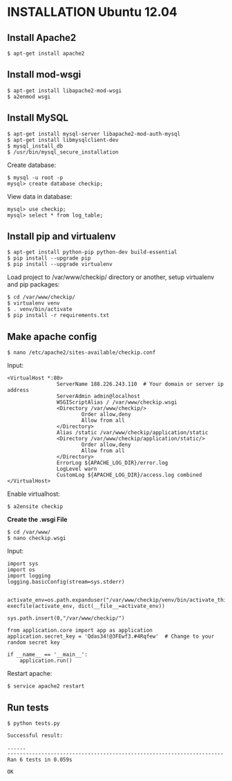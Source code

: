 INSTALLATION 
Ubuntu 12.04
=======

Install Apache2
--------------

	$ apt-get install apache2


Install mod-wsgi
--------------

	$ apt-get install libapache2-mod-wsgi 
	$ a2enmod wsgi 


Install MySQL
--------------

	$ apt-get install mysql-server libapache2-mod-auth-mysql
	$ apt-get install libmysqlclient-dev
	$ mysql_install_db
	$ /usr/bin/mysql_secure_installation

Create database:

	$ mysql -u root -p
	mysql> create database checkip;

View data in database:

	mysql> use checkip;
	mysql> select * from log_table;


Install pip and virtualenv
--------------

	$ apt-get install python-pip python-dev build-essential 
	$ pip install --upgrade pip 
	$ pip install --upgrade virtualenv

Load project to /var/www/checkip/ directory or another, setup virtualenv and pip packages:

	$ cd /var/www/checkip/
	$ virtualenv venv
	$ . venv/bin/activate
	$ pip install -r requirements.txt


Make apache config
--------------

	$ nano /etc/apache2/sites-available/checkip.conf

Input:

	<VirtualHost *:80>
					ServerName 188.226.243.110  # Your domain or server ip address
					ServerAdmin admin@localhost
					WSGIScriptAlias / /var/www/checkip.wsgi
					<Directory /var/www/checkip/>
							Order allow,deny
							Allow from all
					</Directory>
					Alias /static /var/www/checkip/application/static
					<Directory /var/www/checkip/application/static/>
							Order allow,deny
							Allow from all
					</Directory>
					ErrorLog ${APACHE_LOG_DIR}/error.log
					LogLevel warn
					CustomLog ${APACHE_LOG_DIR}/access.log combined
	</VirtualHost>


Enable virtualhost:

	$ a2ensite checkip


**Create the .wsgi File**

	$ cd /var/www/
	$ nano checkip.wsgi 
	
Input:

	import sys
	import os
	import logging
	logging.basicConfig(stream=sys.stderr)


	activate_env=os.path.expanduser("/var/www/checkip/venv/bin/activate_this.py")
	execfile(activate_env, dict(__file__=activate_env))

	sys.path.insert(0,"/var/www/checkip/")

	from application.core import app as application
	application.secret_key = 'Qdas34!@3FEwf3.#4Rqfew'  # Change to your random secret key

	if __name__ == '__main__':
		application.run()


Restart apache:

	$ service apache2 restart
	

Run tests
--------------

	$ python tests.py

	Successful result:
	
	......
	----------------------------------------------------------------------
	Ran 6 tests in 0.059s

	OK
